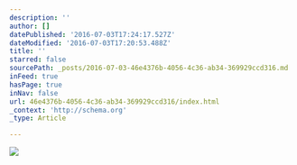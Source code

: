 ```yaml
---
description: ''
author: []
datePublished: '2016-07-03T17:24:17.527Z'
dateModified: '2016-07-03T17:20:53.488Z'
title: ''
starred: false
sourcePath: _posts/2016-07-03-46e4376b-4056-4c36-ab34-369929ccd316.md
inFeed: true
hasPage: true
inNav: false
url: 46e4376b-4056-4c36-ab34-369929ccd316/index.html
_context: 'http://schema.org'
_type: Article

---
```

![](https://the-grid-user-content.s3-us-west-2.amazonaws.com/dd955afe-4088-459a-b6d1-fbd16c1a8a5b.jpg)